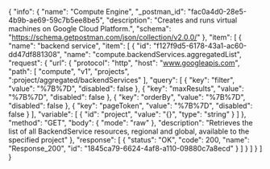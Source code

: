 {
  "info": {
    "name": "Compute Engine",
    "_postman_id": "fac0a4d0-28e5-4b9b-ae69-59c7b5ee8be5",
    "description": "Creates and runs virtual machines on Google Cloud Platform.",
    "schema": "https://schema.getpostman.com/json/collection/v2.0.0/"
  },
  "item": [
    {
      "name": "backend service",
      "item": [
        {
          "id": "f127f9d5-6178-43a1-ac60-dd47df881308",
          "name": "compute.backendServices.aggregatedList",
          "request": {
            "url": {
              "protocol": "http",
              "host": "www.googleapis.com",
              "path": [
                "compute",
                "v1",
                "projects",
                ":project/aggregated/backendServices"
              ],
              "query": [
                {
                  "key": "filter",
                  "value": "%7B%7D",
                  "disabled": false
                },
                {
                  "key": "maxResults",
                  "value": "%7B%7D",
                  "disabled": false
                },
                {
                  "key": "orderBy",
                  "value": "%7B%7D",
                  "disabled": false
                },
                {
                  "key": "pageToken",
                  "value": "%7B%7D",
                  "disabled": false
                }
              ],
              "variable": [
                {
                  "id": "project",
                  "value": "{}",
                  "type": "string"
                }
              ]
            },
            "method": "GET",
            "body": {
              "mode": "raw"
            },
            "description": "Retrieves the list of all BackendService resources, regional and global, available to the specified project"
          },
          "response": [
            {
              "status": "OK",
              "code": 200,
              "name": "Response_200",
              "id": "1845ca79-6624-4af8-a110-09880c7a8ecd"
            }
          ]
        }
      ]
    }
  ]
}